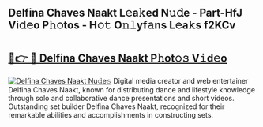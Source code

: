 ## Delfina Chaves Naakt L𝚎a𝚔ed N𝚞𝚍e - Part-HfJ Vi𝚍𝚎o P𝚑𝚘tos - H𝚘𝚝 O𝚗𝚕yf𝚊ns L𝚎a𝚔s f2KCv

# <h2><a href="http://kfafjj.oniu.top/?m=Delfina+Chaves+Naakt">🔗👉 🔴 Delfina Chaves Naakt P𝚑ot𝚘𝚜 V𝚒d𝚎o</a></h2>

[![Delfina Chaves Naakt Nu𝚍e𝚜](https://i.imgur.com/0qMVB7G.gif)](http://kfafjj.oniu.top/?m=Delfina+Chaves+Naakt)
Digital media creator and web entertainer Delfina Chaves Naakt, known for distributing dance and lifestyle knowledge through solo and collaborative dance presentations and short videos. Outstanding set builder Delfina Chaves Naakt, recognized for their remarkable abilities and accomplishments in constructing sets.  
